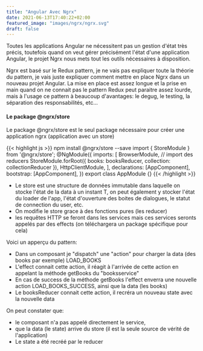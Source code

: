 ```yaml
---
title: "Angular Avec Ngrx"
date: 2021-06-13T17:40:22+02:00
featured_image: "images/ngrx/ngrx.svg"
draft: false
---
```


Toutes les applications Angular ne nécessitent pas un gestion d'état très précis, toutefois quand on veut gérer précisément l'état d'une application Angular, le projet Ngrx nous mets tout les outils nécessaires à disposition.

 Ngrx est basé sur le Redux pattern, je ne vais pas expliquer toute la théorie du pattern, je vais juste expliquer comment mettre en place Ngrx dans un nouveau projet Angular. La mise en place est assez longue et la prise en main quand on ne connait pas le pattern Redux peut paraitre assez lourde, mais à l'usage ce pattern à beaucoup d'avantages: le degug, le testing, la séparation des responsabilités, etc...



#### Le package @ngrx/store

Le package @ngrx/store est le seul package nécessaire pour créer une application ngrx (application avec un store)

{{< highlight js >}}
npm install @ngrx/store --save
import { StoreModule } from '@ngrx/store';
@NgModule({
    imports: [
      BrowserModule,
      // import des reducers
      StoreModule.forRoot({ books: booksReducer, collection: collectionReducer }),
      HttpClientModule,
    ],
    declarations: [AppComponent],
    bootstrap: [AppComponent],
  })
  export class AppModule {}
{{< /highlight >}}

- Le store est une structure de données immutable dans laquelle on stocke l'état de la data à un instant T, on peut également y stocker l'état du loader de l'app, l'état d'ouverture des boites de dialogues, le statut de connection du user, etc.
- On modifie le store grace à des fonctions pures (les reducer)
- les requêtes HTTP se feront dans les services mais ces services seronts appelés par des effects (on téléchargera un package spécifique pour cela)

Voici un apperçu du pattern:

- Dans un composant je "dispatch" une "action" pour charger la data (des books par exemple) LOAD_BOOKS
- L'effect connait cette action, il réagit à l'arrivée de cette action en appelant la méthode getBooks du "booksservice"
-  En cas de success de la méthode getBooks l'effect enverra une nouvelle action LOAD_BOOKS_SUCCESS, ainsi que la data (les books)
- Le booksReducer connait cette action, il recréra un nouveau state avec la nouvelle data

On peut constater que:

- le composant n'a pas appelé directement le service,
- que la data (le state) arrive du store (il est la seule source de vérité de l'application)
- Le state a été recréé par le reducer






